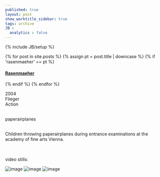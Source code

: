 ```yaml
---
published: true
layout: post
show_worktitle_sidebar: true
tags: archive
JB :
  analytics : false
---
```


{% include JB/setup %}


{% for post in site.posts %}
	{% assign pt = post.title | downcase %}
	{% if 'rasenmaeher' == pt %}
<h4><a href="{{ BASE_PATH }}{{ post.url }}">Rasenmaeher</a></h4>
	{% endif %}
{% endfor %}

<p>
2004<br />
Flieger<br />
Action<br /><br />

paperairplanes<br /><br />

Children throwing paperairplanes during entrance examinations at the academy of fine arts Vienna.<br /><br />
</p>

<p> <br />video stills:<br /></p>
<img src="{{ site.url }}/images/flieger.jpg" alt="image">
<img src="{{ site.url }}/images/flieger1.jpg" alt="image">
<img src="{{ site.url }}/images/flieger2.jpg" alt="image">



